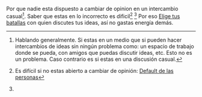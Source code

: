Por que nadie esta dispuesto a cambiar de opinion en un intercambio casual[^1]. Saber que estas en lo incorrecto es dificil[^2] [^3] Por eso [Elige tus batallas](ideas/Elige%20tus%20batallas.md) con quien discutes tus ideas, así no gastas energía demás.

[^1]: Hablando generalmente. Si estas en un medio que si pueden hacer intercambios de ideas sin ningún problema como: un espacio de trabajo donde se pueda, con amigos que puedas discutir ideas, etc. Esto no es un problema. Caso contrario es si estas en una discusión casual.
[^2]: Es difícil si no estas abierto a cambiar de opinión: [Default de las personas](Varios/cambios-internos/Default%20de%20las%20personas.md)
[^3]: 